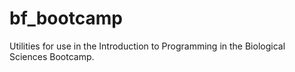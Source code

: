 # bf_bootcamp

Utilities for use in the Introduction to Programming in the Biological Sciences Bootcamp.